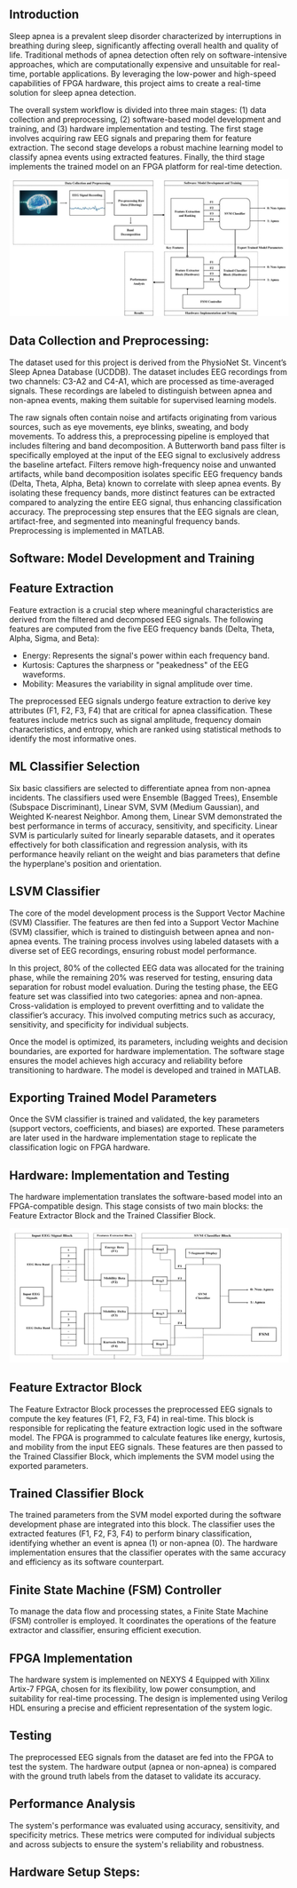 ## Introduction

Sleep apnea is a prevalent sleep disorder characterized by interruptions in breathing during sleep, significantly affecting overall health and quality of life. Traditional methods of apnea detection often rely on software-intensive approaches, which are computationally expensive and unsuitable for real-time, portable applications. By leveraging the low-power and high-speed capabilities of FPGA hardware, this project aims to create a real-time solution for sleep apnea detection.

The overall system workflow is divided into three main stages: (1) data collection and preprocessing, (2) software-based model development and training, and (3) hardware implementation and testing. The first stage involves acquiring raw EEG signals and preparing them for feature extraction. The second stage develops a robust machine learning model to classify apnea events using extracted features. Finally, the third stage implements the trained model on an FPGA platform for real-time detection. 

<p align="middle">
<img src="workflow.jpg">
</p>

## Data Collection and Preprocessing:
The dataset used for this project is derived from the PhysioNet St. Vincent’s Sleep Apnea Database (UCDDB). The dataset includes EEG recordings from two channels: C3-A2 and C4-A1, which are processed as time-averaged signals. These recordings are labeled to distinguish between apnea and non-apnea events, making them suitable for supervised learning models. 

The raw signals often contain noise and artifacts originating from various sources, such as eye movements, eye blinks, sweating, and body movements. To address this, a preprocessing pipeline is employed that includes filtering and band decomposition. A Butterworth band pass filter is specifically employed at the input of the EEG signal to exclusively address the baseline artefact. Filters remove high-frequency noise and unwanted artifacts, while band decomposition isolates specific EEG frequency bands (Delta, Theta, Alpha, Beta) known to correlate with sleep apnea events. By isolating these frequency bands, more distinct features can be extracted compared to analyzing the entire EEG signal, thus enhancing classification accuracy.
The preprocessing step ensures that the EEG signals are clean, artifact-free, and segmented into meaningful frequency bands. Preprocessing is implemented in MATLAB. 

## Software: Model Development and Training

## Feature Extraction
Feature extraction is a crucial step where meaningful characteristics are derived from the filtered and decomposed EEG signals. The following features are computed from the five EEG frequency bands (Delta, Theta, Alpha, Sigma, and Beta):

- Energy: Represents the signal's power within each frequency band.
- Kurtosis: Captures the sharpness or "peakedness" of the EEG waveforms.
- Mobility: Measures the variability in signal amplitude over time.
  
The preprocessed EEG signals undergo feature extraction to derive key attributes (F1, F2, F3, F4) that are critical for apnea classification. These features include metrics such as signal amplitude, frequency domain characteristics, and entropy, which are ranked using statistical methods to identify the most informative ones. 

## ML Classifier Selection 
Six basic classifiers are selected to differentiate apnea from non-apnea incidents. The classifiers used were Ensemble (Bagged Trees), Ensemble (Subspace Discriminant), Linear SVM, SVM (Medium Gaussian), and Weighted K-nearest Neighbor. Among them, Linear SVM demonstrated the best performance in terms of accuracy, sensitivity, and specificity. Linear SVM is particularly suited for linearly separable datasets, and it operates effectively for both classification and regression analysis, with its performance heavily reliant on the weight and bias parameters that define the hyperplane's position and orientation.

## LSVM Classifier
The core of the model development process is the Support Vector Machine (SVM) Classifier. The features are then fed into a Support Vector Machine (SVM) classifier, which is trained to distinguish between apnea and non-apnea events. The training process involves using labeled datasets with a diverse set of EEG recordings, ensuring robust model performance. 

In this project, 80% of the collected EEG data was allocated for the training phase, while the remaining 20% was reserved for testing, ensuring data separation for robust model evaluation. During the testing phase, the EEG feature set was classified into two categories: apnea and non-apnea. Cross-validation is employed to prevent overfitting and to validate the classifier’s accuracy. This involved computing metrics such as accuracy, sensitivity, and specificity for individual subjects. 

Once the model is optimized, its parameters, including weights and decision boundaries, are exported for hardware implementation. The software stage ensures the model achieves high accuracy and reliability before transitioning to hardware. The model is developed and trained in MATLAB.

## Exporting Trained Model Parameters
Once the SVM classifier is trained and validated, the key parameters (support vectors, coefficients, and biases) are exported. These parameters are later used in the hardware implementation stage to replicate the classification logic on FPGA hardware. 

## Hardware: Implementation and Testing
The hardware implementation translates the software-based model into an FPGA-compatible design. This stage consists of two main blocks: the Feature Extractor Block and the Trained Classifier Block.

<p align="middle">
<img src="Hardware_Implementation.jpg">
</p>

## Feature Extractor Block
The Feature Extractor Block processes the preprocessed EEG signals to compute the key features (F1, F2, F3, F4) in real-time. This block is responsible for replicating the feature extraction logic used in the software model. The FPGA is programmed to calculate features like energy, kurtosis, and mobility from the input EEG signals. These features are then passed to the Trained Classifier Block, which implements the SVM model using the exported parameters. 

## Trained Classifier Block
The trained parameters from the SVM model exported during the software development phase are integrated into this block. The classifier uses the extracted features (F1, F2, F3, F4) to perform binary classification, identifying whether an event is apnea (1) or non-apnea (0). The hardware implementation ensures that the classifier operates with the same accuracy and efficiency as its software counterpart.

## Finite State Machine (FSM) Controller
To manage the data flow and processing states, a Finite State Machine (FSM) controller is employed. It coordinates the operations of the feature extractor and classifier, ensuring efficient execution. 

## FPGA Implementation
The hardware system is implemented on NEXYS 4 Equipped with Xilinx Artix-7 FPGA, chosen for its flexibility, low power consumption, and suitability for real-time processing. The design is implemented using Verilog HDL ensuring a precise and efficient representation of the system logic. 

## Testing
The preprocessed EEG signals from the dataset are fed into the FPGA to test the system. The hardware output (apnea or non-apnea) is compared with the ground truth labels from the dataset to validate its accuracy. 

## Performance Analysis
The system's performance was evaluated using accuracy, sensitivity, and specificity metrics. These metrics were computed for individual subjects and across subjects to ensure the system's reliability and robustness.

## Hardware Setup Steps:

